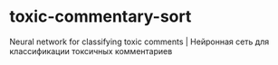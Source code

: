 # toxic-commentary-sort
Neural network for classifying toxic comments | Нейронная сеть для классификации токсичных комментариев
